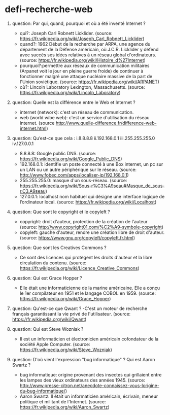 # defi-recherche-web

1) question: Par qui, quand, pourquoi et où a été inventé Internet ?
	- qui?: Joseph Carl Robnett Licklider. (source: https://fr.wikipedia.org/wiki/Joseph_Carl_Robnett_Licklider)
	- quand?: 1962	Début de la recherche par ARPA, une agence du département de la Défense américain, où J.C.R. Licklider y défend avec succès ses idées relatives à un réseau global d'ordinateurs. (source: https://fr.wikipedia.org/wiki/Histoire_d%27Internet)
	- pourquoi?:permettre aux réseaux de communication militaires (Arpanet voit le jour en pleine guerre froide) de continuer à fonctionner malgré une attaque nucléaire massive de la part de l'Union soviétique. (source: https://fr.wikipedia.org/wiki/ARPANET)
	- où?: Lincoln Laboratory Lexington, Massachusetts. (source: https://fr.wikipedia.org/wiki/Lincoln_Laboratory)

2) question: Quelle est la différence entre le Web et Internet ?
	- internet (network): c'est un réseau de communication.
	- web (world wibe web): c'est un service d'utilisation du réseau internet.
(source http://www.quelle-difference.fr/difference-web-internet.html)

3) question: Qu’est-ce que cela : i.8.8.8.8 ii.192.168.0.1 iii.255.255.255.0 iv.127.0.0.1
	- 8.8.8.8: Google public DNS. (source: https://fr.wikipedia.org/wiki/Google_Public_DNS)
	- 192.168.0.1: identifie un poste connecté à une Box internet, un pc sur un LAN ou un autre périphérique sur le réseau. (source: http://www.fobec.com/apps/localiser-ip/192.168.0.1)
	- 255.255.255.0: masque d'un sous-réseau. (source: https://fr.wikipedia.org/wiki/Sous-r%C3%A9seau#Masque_de_sous-r.C3.A9seau)
	- 127.0.0.1: localhost nom habituel qui désigne une interface logique de l’ordinateur local. (source: https://fr.wikipedia.org/wiki/Localhost)

4) question: Que sont le copyright et le copyleft ?
	- copyright: droit d'auteur, protection de la création de l'auteur (source: http://www.copyright01.com/%C2%A9-symbole-copyright)
	- copyleft: gauche d'auteur, rendre une création libre de droit d'auteur. (source: https://www.gnu.org/copyleft/copyleft.fr.html)

5) question: Que sont les Creatives Commons ?
	- Ce sont des licences qui protègent les droits d'auteur et la libre circulation du contenu. (source: https://fr.wikipedia.org/wiki/Licence_Creative_Commons)

6) question: Qui est Grace Hopper ?
	- Elle était une informaticienne de la marine américaine. Elle a conçu le 1er compilateur en 1951 et le langage COBOL en 1959. (source: https://fr.wikipedia.org/wiki/Grace_Hopper)

7) question: Qu'est-ce que Qwant ?
	-C'est un moteur de recherche français garantissant la vie privé de l'utilisateur. (source: https://fr.wikipedia.org/wiki/Qwant)

8) question: Qui est Steve Wozniak ?
	- Il est un informaticien et électronicien américain cofondateur de la société Apple Computer. (source: https://fr.wikipedia.org/wiki/Steve_Wozniak)

9) question: D'où vient l'expression "bug informatique" ? Qui est Aaron Swartz ?
	- bug informatique: origine provenant des insectes qui grillaient entre les lampes des vieux ordinateurs des années 1945. (source: http://www.presse-citron.net/anecdote-connaissez-vous-lorigine-du-bug-informatique/)
	- Aaron Swartz: Il était un informaticien américain, écrivain, meneur politique et militant de l'Internet. (source: https://fr.wikipedia.org/wiki/Aaron_Swartz)



